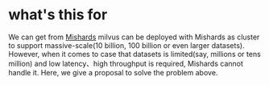 # what's this for
We can get from [Mishards](shards/README.md) milvus can be deployed with Mishards  as cluster to support massive-scale(10 billion, 100 billion or even larger datasets). However, when it comes to case that datasets is limited(say, millions or tens million) and low latency、high throughput is required, Mishards cannot handle it.
Here, we give a proposal to solve the problem above.

